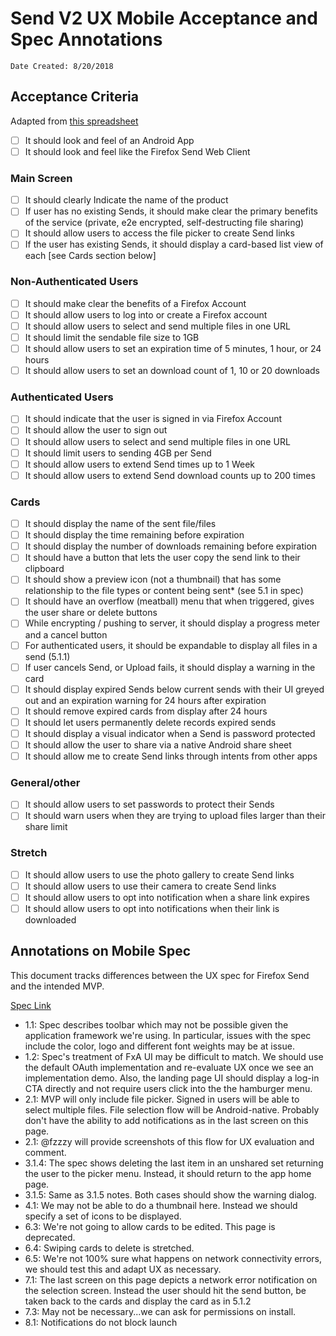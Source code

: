 # Send V2 UX Mobile Acceptance and Spec Annotations

`Date Created: 8/20/2018`

## Acceptance Criteria

Adapted from [this spreadsheet](https://airtable.com/shrkcBPOLkvNFOrpp)

- [ ] It should look and feel of an Android App
- [ ] It should look and feel like the Firefox Send Web Client

### Main Screen
- [ ] It should clearly Indicate the name of the product
- [ ] If user has no existing Sends, it should make clear the primary benefits of the service (private, e2e encrypted, self-destructing file sharing)
- [ ] It should allow users to access the file picker to create Send links
- [ ] If the user has existing Sends, it should display a card-based list view of each [see Cards section below]

### Non-Authenticated Users
- [ ] It should make clear the benefits of a Firefox Account
- [ ] It should allow users to log into or create a Firefox account
- [ ] It should allow users to select and send multiple files in one URL
- [ ] It should limit the sendable file size to 1GB
- [ ] It should allow users to set an expiration time of 5 minutes, 1 hour, or 24 hours
- [ ] It should allow users to set an download count of 1, 10 or 20 downloads

### Authenticated Users
- [ ] It should indicate that the user is signed in via Firefox Account
- [ ] It should allow the user to sign out
- [ ] It should allow users to select and send multiple files in one URL
- [ ] It should limit users to sending 4GB per Send
- [ ] It should allow users to extend Send times up to 1 Week
- [ ] It should allow users to extend Send download counts up to 200 times

### Cards
- [ ] It should display the name of the sent file/files
- [ ] It should display the time remaining before expiration
- [ ] It should display the number of downloads remaining before expiration
- [ ] It should have a button that lets the user copy the send link to their clipboard
- [ ] It should show a preview icon (not a thumbnail) that has some relationship to the file types or content being sent* (see 5.1 in spec)
- [ ] It should have an overflow (meatball) menu that when triggered, gives the user share or delete buttons
- [ ] While encrypting / pushing to server, it should display a progress meter and a cancel button
- [ ] For authenticated users, it should be expandable to display all files in a send (5.1.1)
- [ ] If user cancels Send, or Upload fails, it should display a warning in the card
- [ ] It should display expired Sends below current sends with their UI greyed out and an expiration warning for 24 hours after expiration
- [ ] It should remove expired cards from display after 24 hours
- [ ] It should let users permanently delete records expired sends
- [ ] It should display a visual indicator when a Send is password protected
- [ ] It should allow the user to share via a native Android share sheet
- [ ] It should allow me to create Send links through intents from other apps

### General/other
- [ ] It should allow users to set passwords to protect their Sends
- [ ] It should warn users when they are trying to upload files larger than their share limit

### Stretch
- [ ] It should allow users to use the photo gallery to create Send links
- [ ] It should allow users to use their camera to create Send links
- [ ] It should allow users to opt into notification when a share link expires
- [ ] It should allow users to opt into notifications when their link is downloaded

## Annotations on Mobile Spec
This document tracks differences between the UX spec for Firefox Send and the intended MVP.

[Spec Link](https://mozilla.invisionapp.com/share/GNN6KKOQ5XS)

* 1.1: Spec describes toolbar which may not be possible given the application framework we're using. In particular, issues with the spec include the color, logo and different font weights may be at issue.
* 1.2: Spec's treatment of FxA UI may be difficult to match. We should use the default OAuth implementation and re-evaluate UX once we see an implementation demo. Also, the landing page UI should display a log-in CTA directly and not require users click into the the hamburger menu.
* 2.1: MVP will only include file picker. Signed in users will be able to select multiple files. File selection flow will be Android-native. Probably don't have the ability to add notifications as in the last screen on this page.
* 2.1: @fzzzy will provide screenshots of this flow for UX evaluation and comment.
* 3.1.4: The spec shows deleting the last item in an unshared set returning the user to the picker menu. Instead, it should return to the app home page.
* 3.1.5: Same as 3.1.5 notes. Both cases should show the warning dialog.
* 4.1: We may not be able to do a thumbnail here. Instead we should specify a set of icons to be displayed.
* 6.3: We're not going to allow cards to be edited. This page is deprecated.
* 6.4: Swiping cards to delete is stretched.
* 6.5: We're not 100% sure what happens on network connectivity errors, we should test this and adapt UX as necessary.
* 7.1: The last screen on this page depicts a network error notification on the selection screen. Instead the user should hit the send button, be taken back to the cards and display the card as in 5.1.2
* 7.3: May not be necessary...we can ask for permissions on install.
* 8.1: Notifications do not block launch





